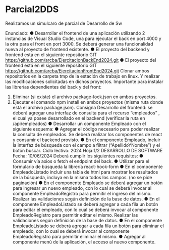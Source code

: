 # Parcial2DDS
Realizamos un simulcaro de parcial de Desarrollo de Sw

Enunciado:
● Desarrollar el frontend de una aplicación utilizando 2 instancias de Visual Studio Code, una
para ejecutar el back en port 4000 y la otra para el front en port 3000. Se deberá generar una
funcionalidad nueva al proyecto de frontend existente.
● El proyecto del backend y frontend está en el siguiente repositorio GIT
https://github.com/arcba/EjercitacionBackEnd2024.git
● El proyecto del frontend está en el siguiente repositorio GIT
https://github.com/arcba/EjercitacionFrontEnd2024.git
Clonar ambos repositorios en la carpeta tmp de la estación de trabajo en linux. Y
realizar las modificaciones solicitadas en dichos proyectos.
Importante para instalar las librerías dependientes del back y del front:
1. Eliminar (si existe) el archivo package-lock.json en ambos proyectos.
2. Ejecutar el comando npm install en ambos proyectos (misma ruta donde está el
archivo package.json).
Consigna
Desarrollo del frontend: se deberá agregar una interfaz de consulta para el
recurso “empleados” , el cual ya posee desarrollado en el backend (verificar la ruta en
/api/empleados)
● Desarrollar un componente Empleado con el siguiente esquema:
● Agregar el código necesario para poder realizar la consulta de empleados. Se
deberá realizar los componentes de react y consumir el backend provisto.
● En el componente Empleado, incluir la interfaz de búsqueda con el campo a
filtrar (“ApellidoYNombre”) y el botón buscar.
Ciclo lectivo: 2024 Hoja:1/2
DESARROLLO DE SOFTWARE
Fecha: 10/06/2024
Deberá cumplir los siguientes requisitos:
● Consumir vía axios o fetch el endpoint del back.
● Utilizar para el formulario de búsqueda la librería react-hook-form
● En el componente EmpleadoListado incluir una tabla de html para mostrar
los resultados de la búsqueda, incluya en la misma todos los campos. (no se
pide paginación)
● En el componente Empleado se deberá agregar un botón para ingresar un
nuevo empleado, con lo cual se deberá invocar al componente
EmpleadoRegistro para permitir el ingreso del mismo. Realizar las
validaciones según definición de la base de datos.
● En el componente EmpleadoListado se deberá agregar a cada fila un botón
para editar el empleado, con lo cual se deberá invocar al componente
EmpleadoRegistro para permitir editar el mismo. Realizar las validaciones
según definición de la base de datos.
● En el componente EmpleadoListado se deberá agregar a cada fila un botón
para eliminar el empleado, con lo cual se deberá invocar al componente
EmpleadoRegistro para permitir eliminar el mismo.
● Agregar al componente menú de la aplicación, el acceso al nuevo
componente.
